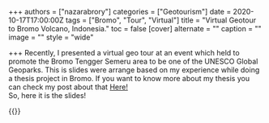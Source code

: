 +++
authors = ["nazarabrory"]
categories = ["Geotourism"]
date = 2020-10-17T17:00:00Z
tags = ["Bromo", "Tour", "Virtual"]
title = "Virtual Geotour to Bromo Volcano, Indonesia."
toc = false
[cover]
alternate = ""
caption = ""
image = ""
style = "wide"

+++
Recently, I presented a virtual geo tour at an event which held to promote the Bromo Tengger Semeru area to be one of the UNESCO Global Geoparks. This is slides were arrange based on my experience while doing a thesis project in Bromo. If you want to know more about my thesis you can check my post about that [Here!](https://www.nazarabrory.com/blogposts/volcanostratigraphy-of-bromo/)
<br>
So, here it is the slides!

{{<gslides src="https://docs.google.com/presentation/d/e/2PACX-1vSogq4K7cKE6flFeLVLt8R2Zsiyn9LYMVsOw0tbaQV7dsUc92rOWDNulD_eKZzT-Q/embed?start=false&loop=false&delayms=3000">}}